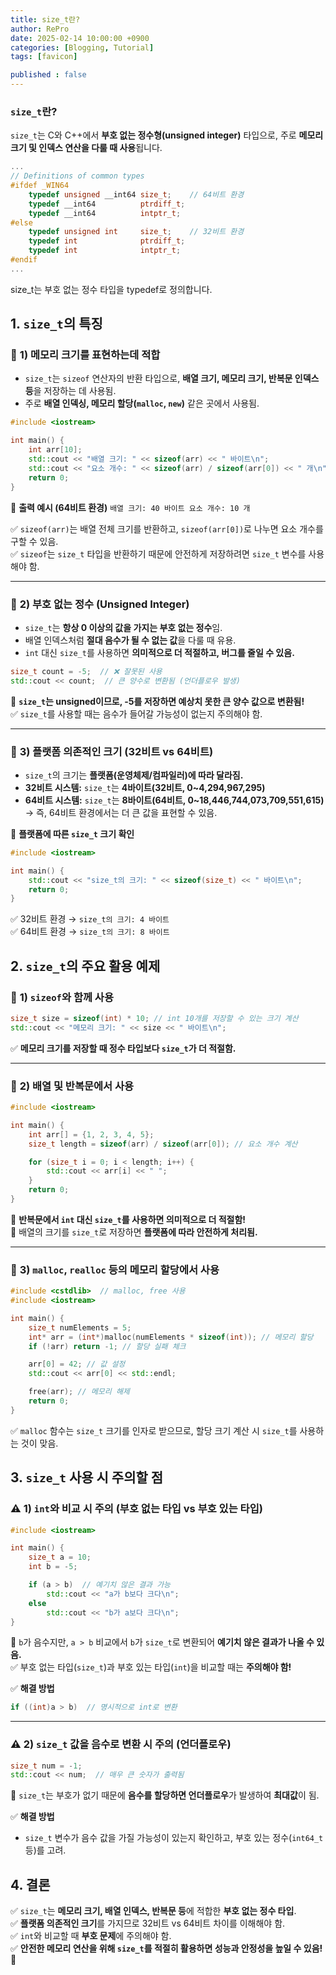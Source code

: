 ```yaml
---
title: size_t란?
author: RePro
date: 2025-02-14 10:00:00 +0900
categories: [Blogging, Tutorial]
tags: [favicon]

published : false
---
```


### `size_t`란?

`size_t`는 C와 C++에서 **부호 없는 정수형(unsigned integer)** 타입으로, 주로 **메모리 크기 및 인덱스 연산을 다룰 때 사용**됩니다.

```cpp :vcruntime.h
...
// Definitions of common types
#ifdef _WIN64
    typedef unsigned __int64 size_t;	// 64비트 환경
    typedef __int64          ptrdiff_t;
    typedef __int64          intptr_t;
#else
    typedef unsigned int     size_t;	// 32비트 환경
    typedef int              ptrdiff_t;
    typedef int              intptr_t;
#endif
...

```
size_t는 부호 없는 정수 타입을 typedef로 정의합니다.


## **1. `size_t`의 특징**

### 🔹 **1) 메모리 크기를 표현하는데 적합**

-   `size_t`는 `sizeof` 연산자의 반환 타입으로, **배열 크기, 메모리 크기, 반복문 인덱스 등**을 저장하는 데 사용됨.
-   주로 **배열 인덱싱, 메모리 할당(`malloc`, `new`)** 같은 곳에서 사용됨.

```cpp
#include <iostream>

int main() {
    int arr[10];
    std::cout << "배열 크기: " << sizeof(arr) << " 바이트\n"; 
    std::cout << "요소 개수: " << sizeof(arr) / sizeof(arr[0]) << " 개\n";
    return 0;
}
```
📌 **출력 예시 (64비트 환경)**
`배열 크기: 40 바이트
요소 개수: 10 개` 

✅ `sizeof(arr)`는 배열 전체 크기를 반환하고, `sizeof(arr[0])`로 나누면 요소 개수를 구할 수 있음.  
✅ `sizeof`는 `size_t` 타입을 반환하기 때문에 안전하게 저장하려면 `size_t` 변수를 사용해야 함.

----------

### 🔹 **2) 부호 없는 정수 (Unsigned Integer)**

-   `size_t`는 **항상 0 이상의 값을 가지는 부호 없는 정수**임.
-   배열 인덱스처럼 **절대 음수가 될 수 없는 값**을 다룰 때 유용.
-   `int` 대신 `size_t`를 사용하면 **의미적으로 더 적절하고, 버그를 줄일 수 있음.**

```cpp
size_t count = -5;  // ❌ 잘못된 사용
std::cout << count;  // 큰 양수로 변환됨 (언더플로우 발생)
```
📌 **`size_t`는 unsigned이므로, -5를 저장하면 예상치 못한 큰 양수 값으로 변환됨!**  
✅ `size_t`를 사용할 때는 음수가 들어갈 가능성이 없는지 주의해야 함.

----------

### 🔹 **3) 플랫폼 의존적인 크기 (32비트 vs 64비트)**

-   `size_t`의 크기는 **플랫폼(운영체제/컴파일러)에 따라 달라짐.**
-   **32비트 시스템:** `size_t`는 **4바이트(32비트, 0~4,294,967,295)**
-   **64비트 시스템:** `size_t`는 **8바이트(64비트, 0~18,446,744,073,709,551,615)**  
    → 즉, 64비트 환경에서는 더 큰 값을 표현할 수 있음.

📌 **플랫폼에 따른 `size_t` 크기 확인**

```cpp
#include <iostream>

int main() {
    std::cout << "size_t의 크기: " << sizeof(size_t) << " 바이트\n";
    return 0;
}
```
✅ 32비트 환경 → `size_t의 크기: 4 바이트`  
✅ 64비트 환경 → `size_t의 크기: 8 바이트`



## **2. `size_t`의 주요 활용 예제**

### 🔹 **1) `sizeof`와 함께 사용**

```cpp
size_t size = sizeof(int) * 10; // int 10개를 저장할 수 있는 크기 계산
std::cout << "메모리 크기: " << size << " 바이트\n";
```
✅ **메모리 크기를 저장할 때 정수 타입보다 `size_t`가 더 적절함.**

----------

### 🔹 **2) 배열 및 반복문에서 사용**

```cpp
#include <iostream>

int main() {
    int arr[] = {1, 2, 3, 4, 5};
    size_t length = sizeof(arr) / sizeof(arr[0]); // 요소 개수 계산

    for (size_t i = 0; i < length; i++) { 
        std::cout << arr[i] << " ";
    }
    return 0;
}
```
📌 **반복문에서 `int` 대신 `size_t`를 사용하면 의미적으로 더 적절함!**  
📌 배열의 크기를 `size_t`로 저장하면 **플랫폼에 따라 안전하게 처리됨.**

----------

### 🔹 **3) `malloc`, `realloc` 등의 메모리 할당에서 사용**

```cpp
#include <cstdlib>  // malloc, free 사용
#include <iostream>

int main() {
    size_t numElements = 5;
    int* arr = (int*)malloc(numElements * sizeof(int)); // 메모리 할당
    if (!arr) return -1; // 할당 실패 체크

    arr[0] = 42; // 값 설정
    std::cout << arr[0] << std::endl;

    free(arr); // 메모리 해제
    return 0;
}
```
✅ `malloc` 함수는 `size_t` 크기를 인자로 받으므로, 할당 크기 계산 시 `size_t`를 사용하는 것이 맞음.


## **3. `size_t` 사용 시 주의할 점**

### ⚠️ **1) `int`와 비교 시 주의 (부호 없는 타입 vs 부호 있는 타입)**

```cpp
#include <iostream>

int main() {
    size_t a = 10;
    int b = -5;

    if (a > b)  // 예기치 않은 결과 가능
        std::cout << "a가 b보다 크다\n";
    else
        std::cout << "b가 a보다 크다\n";  
}
```
📌 `b`가 음수지만, `a > b` 비교에서 `b`가 `size_t`로 변환되어 **예기치 않은 결과가 나올 수 있음.**  
✅ 부호 없는 타입(`size_t`)과 부호 있는 타입(`int`)을 비교할 때는 **주의해야 함!**

✅ **해결 방법**

```cpp
if ((int)a > b)  // 명시적으로 int로 변환
```
----------

### ⚠️ **2) `size_t` 값을 음수로 변환 시 주의 (언더플로우)**

```cpp
size_t num = -1;
std::cout << num;  // 매우 큰 숫자가 출력됨
```
📌 `size_t`는 부호가 없기 때문에 **음수를 할당하면 언더플로우**가 발생하여 **최대값**이 됨.

✅ **해결 방법**

-   `size_t` 변수가 음수 값을 가질 가능성이 있는지 확인하고, 부호 있는 정수(`int64_t` 등)를 고려.



## **4. 결론**

✅ `size_t`는 **메모리 크기, 배열 인덱스, 반복문 등**에 적합한 **부호 없는 정수 타입**.  
✅ **플랫폼 의존적인 크기**를 가지므로 32비트 vs 64비트 차이를 이해해야 함.  
✅ `int`와 비교할 때 **부호 문제**에 주의해야 함.  
✅ **안전한 메모리 연산을 위해 `size_t`를 적절히 활용하면 성능과 안정성을 높일 수 있음!** 🚀